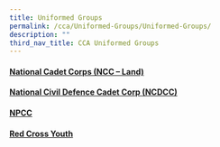 ```yaml
---
title: Uniformed Groups
permalink: /cca/Uniformed-Groups/Uniformed-Groups/
description: ""
third_nav_title: CCA Uniformed Groups
---
```

#### [National Cadet Corps (NCC – Land)](/cca/Uniformed-Groups/National-Cadet-Corps-NCC-Land/)

#### [National Civil Defence Cadet Corp (NCDCC)](/cca/Uniformed-Groups/National-Civil-Defence-Cadet-Corp-NCDCC/)

#### [NPCC](/cca/Uniformed-Groups/NPCC/)

#### [Red Cross Youth](/cca/Uniformed-Groups/Red-Cross-Youth/)